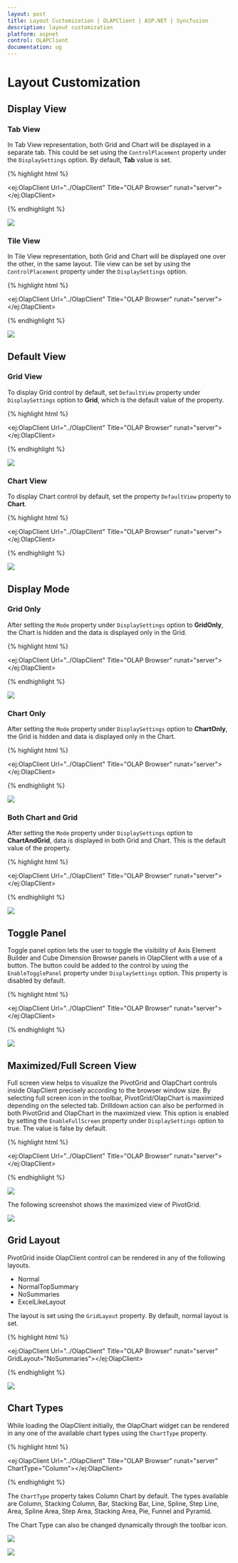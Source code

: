 ```yaml
---
layout: post
title: Layout Customization | OLAPClient | ASP.NET | Syncfusion
description: layout customization
platform: aspnet
control: OLAPClient
documentation: ug
---
```


# Layout Customization

## Display View

### Tab View

In Tab View representation, both Grid and Chart will be displayed in a separate tab.  This could be set using the `ControlPlacement` property under the `DisplaySettings` option.  By default, **Tab** value is set.

{% highlight html %}

<ej:OlapClient Url="../OlapClient" Title="OLAP Browser" runat="server">
    <DisplaySettings ControlPlacement="Tab" />
</ej:OlapClient>

{% endhighlight  %}

![](Layout-Customization_images/tabview.png) 

### Tile View

In Tile View representation, both Grid and Chart will be displayed one over the other, in the same layout.  Tile view can be set by using the `ControlPlacement` property under the `DisplaySettings` option.

{% highlight html %}

<ej:OlapClient Url="../OlapClient" Title="OLAP Browser" runat="server">
    <DisplaySettings ControlPlacement="Tile" />
</ej:OlapClient>

{% endhighlight  %}

![](Layout-Customization_images/tileview.png) 

## Default View

### Grid View

To display Grid control by default, set `DefaultView` property under `DisplaySettings` option to **Grid**, which is the default value of the property.

{% highlight html %}

<ej:OlapClient Url="../OlapClient" Title="OLAP Browser" runat="server">
    <DisplaySettings DefaultView="Grid" />
</ej:OlapClient>

{% endhighlight  %}

![](Layout-Customization_images/gridview.png) 

### Chart View

To display Chart control by default, set the property `DefaultView` property to **Chart**.

{% highlight html %}

<ej:OlapClient Url="../OlapClient" Title="OLAP Browser" runat="server">
    <DisplaySettings DefaultView="Chart" />
</ej:OlapClient>

{% endhighlight  %}

![](Layout-Customization_images/chartview.png) 

## Display Mode

### Grid Only

After setting the `Mode` property under `DisplaySettings` option to **GridOnly**, the Chart is hidden and the data is displayed only in the Grid.

{% highlight html %}

<ej:OlapClient Url="../OlapClient" Title="OLAP Browser" runat="server">
    <DisplaySettings Mode="GridOnly" />
</ej:OlapClient>

{% endhighlight  %}

![](Layout-Customization_images/gridonlyview.png) 


### Chart Only

After setting the `Mode` property under `DisplaySettings` option to **ChartOnly**, the Grid is hidden and data is displayed only in the Chart.

{% highlight html %}

<ej:OlapClient Url="../OlapClient" Title="OLAP Browser" runat="server">
    <DisplaySettings Mode="ChartOnly" />
</ej:OlapClient>

{% endhighlight  %}

![](Layout-Customization_images/chartonlyview.png) 

### Both Chart and Grid

After setting the `Mode` property under `DisplaySettings` option to **ChartAndGrid**, data is displayed in both Grid and Chart.  This is the default value of the property.

{% highlight html %}

<ej:OlapClient Url="../OlapClient" Title="OLAP Browser" runat="server">
    <DisplaySettings Mode="ChartAndGrid" />
</ej:OlapClient>

{% endhighlight  %}	

![](Layout-Customization_images/chartandgrid.png) 

## Toggle Panel

Toggle panel option lets the user to toggle the visibility of Axis Element Builder and Cube Dimension Browser panels in OlapClient with a use of a button. The button could be added to the control by using the `EnableTogglePanel` property under `DisplaySettings` option.  This property is disabled by default.

{% highlight html %}

<ej:OlapClient Url="../OlapClient" Title="OLAP Browser" runat="server">
    <DisplaySettings EnableTogglePanel="true" />
</ej:OlapClient>

{% endhighlight  %}	

![](Layout-Customization_images/toggleview.png) 

## Maximized/Full Screen View

Full screen view helps to visualize the PivotGrid and OlapChart controls inside OlapClient precisely according to the browser window size.  By selecting full screen icon in the toolbar, PivotGrid/OlapChart is maximized depending on the selected tab.  Drilldown action can also be performed in both PivotGrid and OlapChart in the maximized view.  This option is enabled by setting the `EnableFullScreen` property under `DisplaySettings` option to true.  The value is false by default.

{% highlight html %}

<ej:OlapClient Url="../OlapClient" Title="OLAP Browser" runat="server">
    <DisplaySettings EnableFullScreen="true" />
</ej:OlapClient>

{% endhighlight  %}	

![](Layout-Customization_images/maximizedview.png) 

The following screenshot shows the maximized view of PivotGrid.

![](Layout-Customization_images/maximizedview1.png) 

## Grid Layout

PivotGrid inside OlapClient control can be rendered in any of the following layouts.

* Normal
* NormalTopSummary
* NoSummaries
* ExcelLikeLayout

The layout is set using the `GridLayout` property. By default, normal layout is set.

{% highlight html %}

<ej:OlapClient Url="../OlapClient" Title="OLAP Browser" runat="server" GridLayout="NoSummaries"></ej:OlapClient>

{% endhighlight  %}	

![](Layout-Customization_images/gridlayout.png) 

## Chart Types

While loading the OlapClient initially, the OlapChart widget can be rendered in any one of the available chart types using the `ChartType` property.

{% highlight html %}

<ej:OlapClient Url="../OlapClient" Title="OLAP Browser" runat="server" ChartType="Column"></ej:OlapClient>

{% endhighlight  %}	

The `ChartType` property takes Column Chart by default. The types available are Column, Stacking Column, Bar, Stacking Bar, Line, Spline, Step Line, Area, Spline Area, Step Area, Stacking Area, Pie, Funnel and Pyramid.

The Chart Type can also be changed dynamically through the toolbar icon.

![](Layout-Customization_images/charttypes.png) 

![](Layout-Customization_images/linechart.png)  
